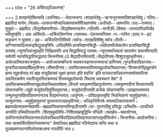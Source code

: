 +++
title = "26 अर्चिराद्यधिकरणम्"

+++
2.शाखाभेदेष्वित्यादि।उपनिषदः---वेदान्तभागाः।शाखाभेदेषु--ऋग्यजुस्सामादिशाखाभेदेषु। गतिम्--ब्रह्मविदां मार्गम्।भिन्नाम्--परस्परन्यौन्याधिक्यव्यत्ययैर्विलक्षणामेव।अधीयते-- आमनन्ति।तत्--तस्मात्।मुमुक्षोः-- ब्रह्मविदः।विद्यावैषम्यनीत्या--विद्यवैषम्यन्यायेन।गतिरपि--मार्गोऽपि।विषमा--परस्परभिन्नभिन्नैव भवितुमर्हति। अतः अर्चिरादेः--अर्चिरादिमार्गस्य।व्यवस्था--ऐकरूप्यनियमः।न--नास्ति।एतत् न--इदं शङ्कनं न युक्तम्। इह-- अर्चिरादिगतिविषये।सर्वत्र--शाखाविशेषेषु सर्वत्र।तैस्तैः--अग्निवाय्वादित्यचन्द्रविद्युत्प्रभृतिभिः।तदिदमिति प्रत्यभिज्ञानसिद्धौ--तदेवेदमपीत्येकत्वेन प्रत्यभिज्ञासिद्धौ सत्याम्।न्यूनाधिकत्वुप्रभृति निखिलमपि अत्र सिद्धाविरूद्धं भाव्यम्--न्यूनत्वमधिकत्वं व्यत्ययेन कथनमित्यादि सर्वमपि न्यायसिद्धाविरूद्धतया चिन्तनीयम्॥3.चैद्यादीनामित्यादि।चैद्यादीनाम्-शिशुपालुप्रभृतीनाम्।अयोध्यास्थिरचरजनुषाम्---अयोध्यासम्बन्धिनां स्थावरजङ्गमजन्मभाजां प्राणिनाम्।पुण्डरीकादिकानाम्--पुण्डरीकाख्यमहर्षिप्रभृतीनाम्।भीष्मादीनाम्। उपास्तिक्रमभवविभवव्यूहलोकस्थितानाम्-'विभवार्चनीद्व्यूहार्चनं प्राप्य व्यूहार्चनात् परं ब्रह्म वासुदैवाख्यं सूक्ष्मं प्राप्यत इति वदन्ति' इति पाञ्चरात्राधिकरणभाष्योक्तरीत्या उपास्तिक्रमेण भवतीत्युपास्तिक्रमभवं विभवव्यूहलोकयोः स्थितम् अवस्थानं येषां" ते उपास्तिक्रमभवविभवव्यूहलोकस्थितास्तेषाम्।विभवो रामकृष्णादिप्रादुर्भावगणः।रामकृष्णादीनां विभवानामपि लोकास्सन्ति।व्यूहो वासुदेवादिमूर्तिचतुष्टयम्। वासुदेवादीनामपि प्रत्येकं लोकास्सन्ति।उदाहृतभाष्यस्य तन्मूलभूतसंहितादिवचनानाञ्च विद्यमानत्वात्।धातॄणाम् --प्रतिप्राकृतसृष्टि भिन्नभिन्नानां चतुर्मुखानाम्।तत्सुतानाम्--चतुर्मुखसुतानां पुलस्त्यनारदप्रभृतीनाम्। अधिकृतिविगमे-स्वस्वाधिकारावसाने।ब्रह्मसम्प्रेत्सतामन्येषामपि--ब्रह्मप्राप्तिकामानामिन्द्रादीनामपि।सा- पुराणादिषु प्रसिद्धा।प्रस्थितिः--प्रस्थीयते अनयेति प्रस्थितिस्सरणिः।शितपृथुमतिभिः-निशितमहाबुद्धिभिः पण्डितैः।यथार्हम्--यथायोग्यम्, उपरितनलोकस्थितानामधोलोकस्थितार्चिरादिदेवतातिवहनपरत्यागाद्यर्थौचित्येन। चिन्तनीया-आलोचनीया।तथा चायमर्चिरादिमार्गस्सामान्यः" केषाञ्चित् ब्रह्मविदां गतिभेदाश्च सन्ति तथा च तुल्यप्रमाणकानामितरेतरबाधश्च नास्तीति भावः॥